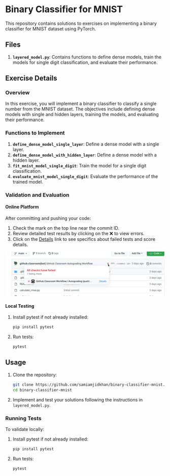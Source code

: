 # Binary Classifier for MNIST

This repository contains solutions to exercises on implementing a binary classifier for MNIST dataset using PyTorch.

## Files

1. **`layered_model.py`**: Contains functions to define dense models, train the models for single digit classification, and evaluate their performance.

## Exercise Details

### Overview

In this exercise, you will implement a binary classifier to classify a single number from the MNIST dataset. The objectives include defining dense models with single and hidden layers, training the models, and evaluating their performance.

### Functions to Implement

1. **`define_dense_model_single_layer`**: Define a dense model with a single layer.
2. **`define_dense_model_with_hidden_layer`**: Define a dense model with a hidden layer.
3. **`fit_mnist_model_single_digit`**: Train the model for a single digit classification.
4. **`evaluate_mnist_model_single_digit`**: Evaluate the performance of the trained model.

### Validation and Evaluation

#### Online Platform

After committing and pushing your code:
1. Check the mark on the top line near the commit ID.
2. Review detailed test results by clicking on the ❌ to view errors.
3. Click on the [Details]() link to see specifics about failed tests and score details.

![screnshot](images/details_screenshot.png)

#### Local Testing

1. Install pytest if not already installed:
   ```sh
   pip install pytest
   ```
2. Run tests:
   ```sh
   pytest
   ```

## Usage

1. Clone the repository:
   ```sh
   git clone https://github.com/samiamjidkhan/binary-classifier-mnist.git
   cd binary-classifier-mnist
   ```

2. Implement and test your solutions following the instructions in `layered_model.py`.

### Running Tests

To validate locally:
1. Install pytest if not already installed:
   ```sh
   pip install pytest
   ```
2. Run tests:
   ```sh
   pytest
   ```

